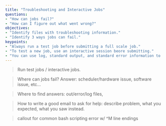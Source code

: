 ```yaml
---
title: "Troubleshooting and Interactive Jobs"
questions:
- "How can jobs fail?"  
- "How can I figure out what went wrong?"
objectives:
- "Identify files with troubleshooting information."
- "Identify 3 ways jobs can fail."  
keypoints: 
- "Always run a test job before submitting a full scale job."  
- "To test a new job, use an interactive session beore submitting."  
- "You can use log, standard output, and standard error information to determine why jobs fail." 
---
```


> Run test jobs / interactive jobs.  

> Where can jobs fail?  Answer: scheduler/hardware issue, software issue, etc...

> Where to find answers: out/error/log files, 

> How to write a good email to ask for help: describe problem, what you 
> expected, what you saw instead.  

> callout for common bash scripting error w/ ^M line endings

